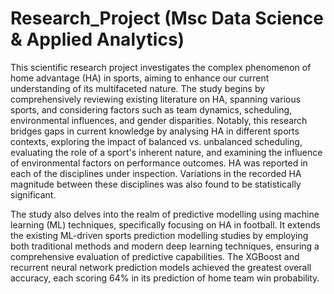 # Research_Project (Msc Data Science & Applied Analytics)
This scientific research project investigates the complex phenomenon of home advantage (HA) in sports, aiming to enhance our current understanding of its multifaceted nature. The study begins by comprehensively reviewing existing literature on HA, spanning various sports, and considering factors such as team dynamics, scheduling, environmental influences, and gender disparities. Notably, this research bridges gaps in current knowledge by analysing HA in different sports contexts, exploring the impact of balanced vs. unbalanced scheduling, evaluating the role of a sport's inherent nature, and examining the influence of environmental factors on performance outcomes. HA was reported in each of the disciplines under inspection. Variations in the recorded HA magnitude between these disciplines was also found to be statistically significant.


The study also delves into the realm of predictive modelling using machine learning (ML) techniques, specifically focusing on HA in football. It extends the existing ML-driven sports prediction modelling studies by employing both traditional methods and modern deep learning techniques, ensuring a comprehensive evaluation of predictive capabilities. The XGBoost and recurrent neural network prediction models achieved the greatest overall accuracy, each scoring 64% in its prediction of home team win probability. 
